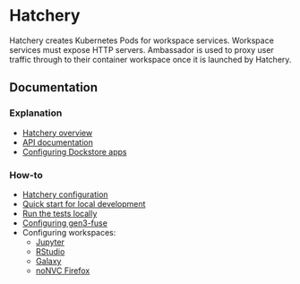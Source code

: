 # Hatchery

Hatchery creates Kubernetes Pods for workspace services. Workspace services must expose HTTP servers. Ambassador is used to proxy user traffic through to their container workspace once it is launched by Hatchery.

## Documentation

### Explanation
* [Hatchery overview](doc/explanation/hatcheryOverview.md)
* [API documentation](http://petstore.swagger.io/?url=https://raw.githubusercontent.com/uc-cdis/hatchery/master/openapis/openapi.yaml)
* [Configuring Dockstore apps](doc/explanation/dockstore.md)

### How-to
* [Hatchery configuration](doc/howto/configuration.md)
* [Quick start for local development](doc/howto/quick_start.md)
* [Run the tests locally](doc/howto/devTest.md)
* [Configuring gen3-fuse](doc/howto/fuseSidecar.md)
* Configuring workspaces:
    * [Jupyter](doc/howto/jupyterNotebook.md)
    * [RStudio](doc/howto/rStudio.md)
    * [Galaxy](doc/howto/galaxy.md)
    * [noNVC Firefox](doc/howto/noVNCFirefox.md)
